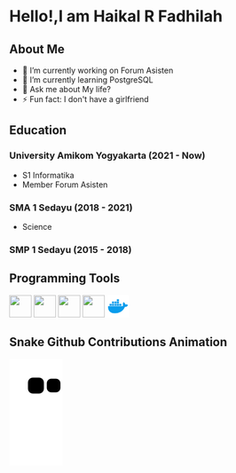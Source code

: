 # Hello!,I am Haikal R Fadhilah 
## About Me 
- 💼 I’m currently working on Forum Asisten
- 🌱 I’m currently learning PostgreSQL
- 💬 Ask me about My life?
- ⚡ Fun fact: I don't have a girlfriend

## Education
### University Amikom Yogyakarta (2021 - Now)
- S1 Informatika
- Member Forum Asisten
### SMA 1 Sedayu (2018 - 2021)
- Science 
### SMP 1 Sedayu (2015 - 2018)

<h2>Programming Tools</h2>
<p align="left">
<img src="https://upload.wikimedia.org/wikipedia/commons/a/a7/React-icon.svg" alt="" width="40" height="40"/> 
<img src="https://upload.wikimedia.org/wikipedia/commons/6/6a/JavaScript-logo.png" alt="" width="40" height="40"/> 
<img src="https://upload.wikimedia.org/wikipedia/commons/9/9a/Laravel.svg" alt="" width="40" height="40"/> 
<img src="https://upload.wikimedia.org/wikipedia/commons/d/d5/Tailwind_CSS_Logo.svg" alt="" width="40" height="40"/> 
<img src="https://github.com/HaikalRFadhilahh/HaikalRFadhilahh/blob/main/images/docker.png" alt="" width="40" height="40"/> 
</p>

## Snake Github Contributions Animation
![Snake animation](https://github.com/HaikalRFadhilahh/HaikalRFadhilahh/blob/output/github-contribution-grid-snake.svg)
